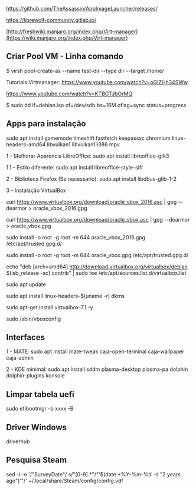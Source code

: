 https://github.com/TheAssassin/AppImageLauncher/releases/

https://librewolf-community.gitlab.io/

[http://freshwiki.manjaro.org/index.php/Virt-manager](https://wiki.manjaro.org/index.php/Virt-manager)


## Criar Pool VM - Linha comando
$ virsh pool-create-as --name test-dir --type dir --target /home/

Tutoriais Virtmanager:
https://www.youtube.com/watch?v=oGIZHh34SWw

https://www.youtube.com/watch?v=KTBGTJbOrMQ


$ sudo dd if=debian.iso of=/dev/sdb bs=16M oflag=sync status=progress

## Apps para instalação 
sudo apt install gamemode timeshift fastfetch keepassxc chromium linux-headers-amd64 libvulkan1 libvulkan1:i386 mpv

1 - Melhorar Aparencia LibreOffice: sudo apt install libreoffice-gtk3  

  1.1 - Estilo diferente: sudo apt install libreoffice-style-sifr

2 - Biblioteca Firefox (Se necessario): sudo apt install libdbus-glib-1-2

3 - Instalação VirtualBox

curl https://www.virtualbox.org/download/oracle_vbox_2016.asc | gpg --dearmor > oracle_vbox_2016.gpg

curl https://www.virtualbox.org/download/oracle_vbox.asc | gpg --dearmor > oracle_vbox.gpg

sudo install -o root -g root -m 644 oracle_vbox_2016.gpg /etc/apt/trusted.gpg.d/

sudo install -o root -g root -m 644 oracle_vbox.gpg /etc/apt/trusted.gpg.d/

echo "deb [arch=amd64] http://download.virtualbox.org/virtualbox/debian $(lsb_release -sc) contrib" | sudo tee /etc/apt/sources.list.d/virtualbox.list

sudo apt update

sudo apt install linux-headers-$(uname -r) dkms

sudo apt-get install virtualbox-7.1 -y

sudo /sbin/vboxconfig

## Interfaces
1 - MATE: sudo apt install mate-tweak caja-open-terminal caja-wallpaper caja-admin

2 - KDE minimal: sudo apt install sddm plasma-desktop plasma-pa dolphin dolphin-plugins konsole


## Limpar tabela uefi
sudo efibootmgr -b xxxx -B

## Driver Windows
driverhub

## Pesquisa Steam
sed -i -e '/\"SurveyDate\"/ s/"[0-9].*"/"'$(date +%Y-%m-%d -d "2 years ago")'"/' ~/.local/share/Steam/config/config.vdf
